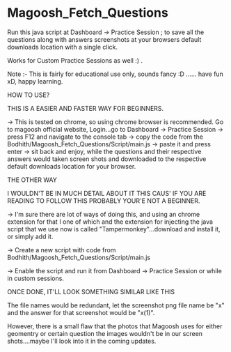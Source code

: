 # Magoosh_Fetch_Questions

Run this java script at Dashboard -> Practice Session ; to save all the questions along with answers screenshots at your browsers default downloads location with a single click.

Works for Custom Practice Sessions as well :) .

Note :- This is fairly for educational use only, sounds fancy :D ...... have fun xD, happy learning.


HOW TO USE?

THIS IS A EASIER AND FASTER WAY FOR BEGINNERS.

-> This is tested on chrome, so using chrome browser is recommended. Go to magoosh official website, Login...go to Dashboard -> Practice Session -> press F12 and navigate to the console tab -> copy the code from the Bodhith/Magoosh_Fetch_Questions/Script/main.js -> paste it and press enter -> sit back and enjoy, while the questions and their respective answers would taken screen shots and downloaded to the respective default downloads location for your browser.

THE OTHER WAY

I WOULDN'T BE IN MUCH DETAIL ABOUT IT THIS CAUS' IF YOU ARE READING TO FOLLOW THIS PROBABLY YOUR'E NOT A BEGINNER.

-> I'm sure there are lot of ways of doing this, and using an chrome extension for that I one of which and the extension for injecting the java script that we use now is called "Tampermonkey"...download and install it, or simply add it.

-> Create a new script with code from Bodhith/Magoosh_Fetch_Questions/Script/main.js

-> Enable the script and run it from Dashboard -> Practice Session or while in custom sessions.

ONCE DONE, IT'LL LOOK SOMETHING SIMILAR LIKE THIS

The file names would be redundant, let the screenshot png file name be "x" and the answer for that screenshot would be "x(1)".

However, there is a small flaw that the photos that Magoosh uses for either geomentry or certain question the images wouldn't be in our screen shots....maybe I'll look into it in the coming updates.
